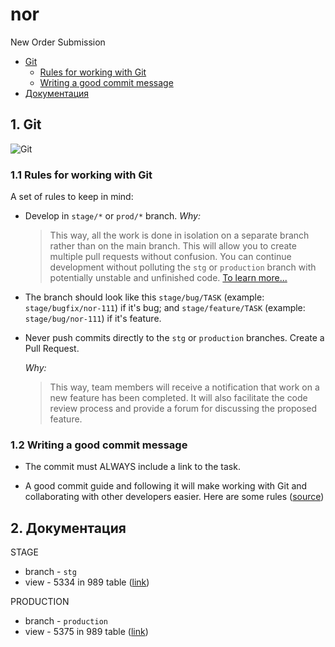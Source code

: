 # nor
New Order Submission

- [Git](#git)
    - [Rules for working with Git](#some-git-rules)
    - [Writing a good commit message](#writing-good-commit-messages)
- [Документация](#documentation)   

<a name="git"></a>

## 1. Git
![Git](/images/branching.png)

<a name="some-git-rules"></a>

### 1.1 Rules for working with Git
A set of rules to keep in mind:

* Develop in `stage/*` or `prod/*` branch.
    _Why:_
    > This way, all the work is done in isolation on a separate branch rather than on the main branch. This will allow you to create multiple pull requests without confusion. You can continue development without polluting the `stg` or `production` branch with potentially unstable and unfinished code. [To learn more...](https://www.atlassian.com/git/tutorials/comparing-workflows#feature-branch-workflow)

* The branch should look like this `stage/bug/TASK` (example: `stage/bugfix/nor-111`) if it's bug; and `stage/feature/TASK` (example: `stage/bug/nor-111`) if it's feature. 
    

* Never push commits directly to the `stg` or `production` branches. Create a Pull Request.
    
    _Why:_
    > This way, team members will receive a notification that work on a new feature has been completed. It will also facilitate the code review process and provide a forum for discussing the proposed feature.

<a name="writing-good-commit-messages"></a>

### 1.2 Writing a good commit message

* The commit must ALWAYS include a link to the task.

* A good commit guide and following it will make working with Git and collaborating with other developers easier. Here are some rules ([source](https://chris.beams.io/posts/git-commit/#seven-rules))

<a name="documentation"></a>

## 2. Документация

STAGE

* branch - `stg`
* view - 5334 in 989 table ([link](https://hpe-rfb.it.hpe.com/form/989/nor-qids-stg))

PRODUCTION

* branch - `production`
* view - 5375 in 989 table ([link](https://hpe-rfb.it.hpe.com/form/989/nor-prod-qids))

